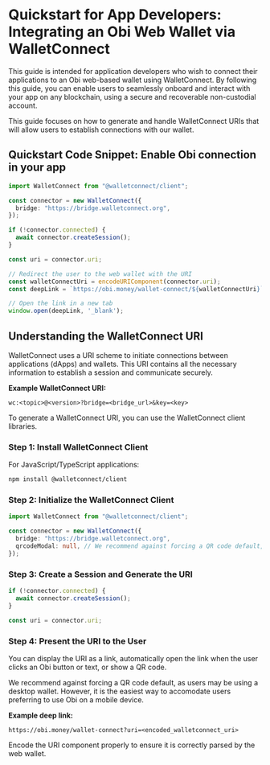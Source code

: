 # Quickstart for App Developers: Integrating an Obi Web Wallet via WalletConnect

This guide is intended for application developers who wish to connect their applications to an Obi web-based wallet using WalletConnect. By following this guide, you can enable users to seamlessly onboard and interact with your app on any blockchain, using a secure and recoverable non-custodial account.

This guide focuses on how to generate and handle WalletConnect URIs that will allow users to establish connections with our wallet.

## Quickstart Code Snippet: Enable Obi connection in your app

```typescript
import WalletConnect from "@walletconnect/client";

const connector = new WalletConnect({
  bridge: "https://bridge.walletconnect.org",
});

if (!connector.connected) {
  await connector.createSession();
}

const uri = connector.uri;

// Redirect the user to the web wallet with the URI
const walletConnectUri = encodeURIComponent(connector.uri);
const deepLink = `https://obi.money/wallet-connect/${walletConnectUri}`;

// Open the link in a new tab
window.open(deepLink, '_blank');
```

## Understanding the WalletConnect URI

WalletConnect uses a URI scheme to initiate connections between applications (dApps) and wallets. This URI contains all the necessary information to establish a session and communicate securely.

**Example WalletConnect URI:**

```
wc:<topic>@<version>?bridge=<bridge_url>&key=<key>
```

To generate a WalletConnect URI, you can use the WalletConnect client libraries.

### Step 1: Install WalletConnect Client

For JavaScript/TypeScript applications:

```bash
npm install @walletconnect/client
```

### Step 2: Initialize the WalletConnect Client

```typescript
import WalletConnect from "@walletconnect/client";

const connector = new WalletConnect({
  bridge: "https://bridge.walletconnect.org",
  qrcodeModal: null, // We recommend against forcing a QR code default, as users may be using a desktop wallet
});
```

### Step 3: Create a Session and Generate the URI

```typescript
if (!connector.connected) {
  await connector.createSession();
}

const uri = connector.uri;
```

### Step 4: Present the URI to the User

You can display the URI as a link, automatically open the link when the user clicks an Obi button or text, or show a QR code.

We recommend against forcing a QR code default, as users may be using a desktop wallet. However, it is the easiest way to accomodate users preferring to use Obi on a mobile device.

**Example deep link:**

```
https://obi.money/wallet-connect?uri=<encoded_walletconnect_uri>
```

Encode the URI component properly to ensure it is correctly parsed by the web wallet.